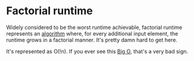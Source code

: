# Factorial runtime

Widely considered to be the worst runtime achievable, factorial runtime represents an [algorithm](Computer%20Science/Algorithms/algorithm.md) where, for every additional input element, the runtime grows in a factorial manner. It's pretty damn hard to get here.

It's represented as O(!n). If you ever see this [Big O](Computer%20Science/Asymptotic%20Notation/Big%20O.md), that's a very bad sign.
